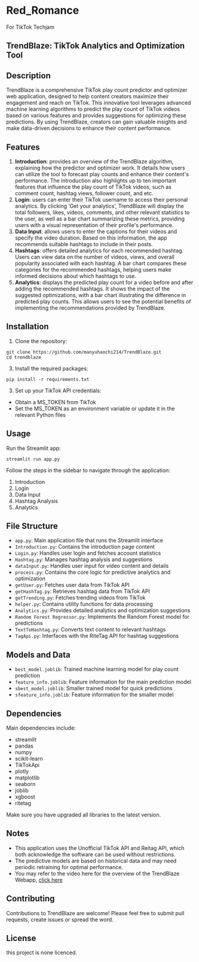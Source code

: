 # Red_Romance
For TikTok Techjam

## TrendBlaze: TikTok Analytics and Optimization Tool

## Description

TrendBlaze is a comprehensive TikTok play count predictor and optimizer web application, designed to help content creators maximize their engagement and reach on TikTok. This innovative tool leverages advanced machine learning algorithms to predict the play count of TikTok videos based on various features and provides suggestions for optimizing these predictions. By using TrendBlaze, creators can gain valuable insights and make data-driven decisions to enhance their content performance.


## Features

1. **Introduction**: provides an overview of the TrendBlaze algorithm, explaining how the predictor and optimizer work. It details how users can utilize the tool to forecast play counts and enhance their content's performance. The introduction also highlights up to ten important features that influence the play count of TikTok videos, such as comment count, hashtag views, follower count, and etc.
2. **Login**: users can enter their TikTok username to access their personal analytics. By clicking ‘Get your analytics’, TrendBlaze will display the total followers, likes, videos, comments, and other relevant statistics to the user, as well as a bar chart summarizing these metrics, providing users with a visual representation of their profile's performance.
3. **Data Input**: allows users to enter the captions for their videos and specify the video duration. Based on this information, the app recommends suitable hashtags to include in their posts.
4. **Hashtags**: offers detailed analytics for each recommended hashtag. Users can view data on the number of videos, views, and overall popularity associated with each hashtag. A bar chart compares these categories for the recommended hashtags, helping users make informed decisions about which hashtags to use.
5. **Analytics**: displays the predicted play count for a video before and after adding the recommended hashtags. It shows the impact of the suggested optimizations, with a bar chart illustrating the difference in predicted play counts. This allows users to see the potential benefits of implementing the recommendations provided by TrendBlaze.

## Installation

1. Clone the repository:
```
git clone https://github.com/manyuhaochi214/TrendBlaze.git
cd trendblaze
```
3. Install the required packages:
```
pip install -r requirements.txt
```
3. Set up your TikTok API credentials:
- Obtain a MS_TOKEN from TikTok
- Set the MS_TOKEN as an environment variable or update it in the relevant Python files

## Usage

Run the Streamlit app:
```
streamlit run app.py
```
Follow the steps in the sidebar to navigate through the application:
1. Introduction
2. Login
3. Data Input
4. Hashtag Analysis
5. Analytics

## File Structure

- `app.py`: Main application file that runs the Streamlit interface
- `Introduction.py`: Contains the introduction page content
- `Login.py`: Handles user login and fetches account statistics
- `Hashtag.py`: Manages hashtag analysis and suggestions
- `dataInput.py`: Handles user input for video content and details
- `process.py`: Contains the core logic for predictive analytics and optimization
- `getUser.py`: Fetches user data from TikTok API
- `getHashTag.py`: Retrieves hashtag data from TikTok API
- `getTrending.py`: Fetches trending videos from TikTok
- `helper.py`: Contains utility functions for data processing
- `Analytics.py`: Provides detailed analytics and optimization suggestions
- `Random Forest Regressor.py`: Implements the Random Forest model for predictions
- `TextToHashtag.py`: Converts text content to relevant hashtags
- `TagApi.py`: Interfaces with the RiteTag API for hashtag suggestions

## Models and Data

- `best_model.joblib`: Trained machine learning model for play count prediction
- `feature_info.joblib`: Feature information for the main prediction model
- `sbest_model.joblib`: Smaller trained model for quick predictions
- `sfeature_info.joblib`: Feature information for the smaller model

## Dependencies

Main dependencies include:
- streamlit
- pandas
- numpy
- scikit-learn
- TikTokApi
- plotly
- matplotlib
- seaborn
- joblib
- xgboost
- ritetag

Make sure you have upgraded all libraries to the latest version. 


## Notes

- This application uses the Unofficial TikTok API and Reitag API, which both acknowledge the software can be used without restrictions.
- The predictive models are based on historical data and may need periodic retraining for optimal performance.
- You may refer to the video here for the overview of the TrendBlaze Webapp, [click here](https://youtu.be/QXlmyMcSFJc)

## Contributing

Contributions to TrendBlaze are welcome! Please feel free to submit pull requests, create issues or spread the word.

## License

this project is none licenced.
